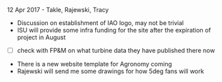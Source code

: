  12 Apr 2017 - Takle, Rajewski, Tracy
  - Discussion on establishment of IAO logo, may not be trivial
  - ISU will provide some infra funding for the site after the expiration of
    project in August
  - [ ] check with FP&M on what turbine data they have published there now
  - There is a new website template for Agronomy coming
  - Rajewski will send me some drawings for how 5deg fans will work

